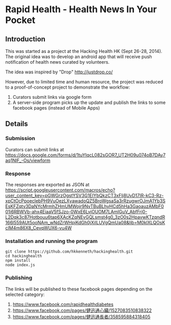 Rapid Health - Health News In Your Pocket
====

Introduction
---
This was started as a project at the Hacking Health HK (Sept 26-28, 2014). The original idea was to develop an android app that will receive push notification of health news curated by volunteers.

The idea was inspired by "Drop" http://justdrop.co/

However, due to limited time and human resource, the project was reduced to a proof-of-concept project to demonstrate the workflow:

1. Curators submit links via google form
2. A server-side program picks up the update and publish the links to some facebook pages (instead of Mobile Apps)

Details
---

### Submission
Curators can submit links at https://docs.google.com/forms/d/1tuYIqcL082sGOR7_UT2H09u074oB7DAy7aq1NlF_-Os/viewform

### Response
The responses are exported as JSON at https://script.googleusercontent.com/macros/echo?user_content_key=pGWGrzOgstYSV3G1EIYbQkzCT3xFlj8UvD17IR-kC3-Rz-xpCtOcPpoeclebPH9VuOezLXyawadoQZ5BroWgsaSa3rRzugwrOJmA1Yb3SEsKFZqtv3DaNYcMrmhZHmUMWojr9NvTBuBLhyHCd5hHa3GaoauzAMbF001i6RBWVb-ahx4EiaaV5fSJzo-0WxE6LvjOUOM7LAmIGuV_AbfFrj0-L2Dqk3c87Hotbouu6tap6XAcKZqNEvGQLsmst4g0_3zO0s2HpavwKTzqndR166l559AUt5ooNAm_wNdZrWHpjKdGh0jXiILUVgQmUa08&lib=M0klXLQOsKcIM4m86X8_CevqWUX6-vu4W

### Installation and running the program
    git clone https://github.com/hkkenneth/hackinghealth.git
    cd hackinghealth
    npm install
    node index.js

### Publishing

The links will be published to these facebook pages depending on the selected category:

1. https://www.facebook.com/rapidhealthdiabetes
2. https://www.facebook.com/pages/健迅通心臟/1527083510838322
3. https://www.facebook.com/pages/健迅通長者/358595884318405

